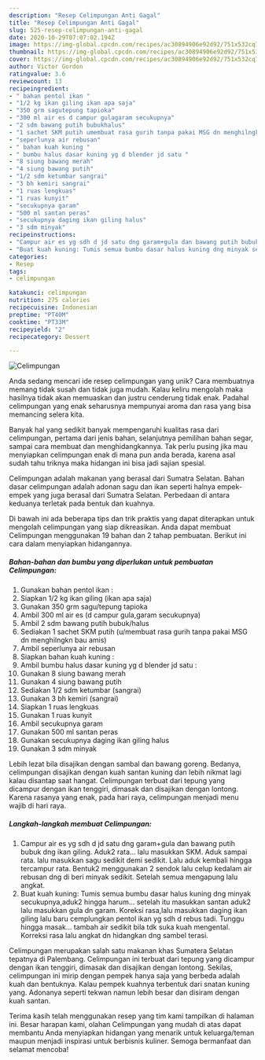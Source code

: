 ```yaml
---
description: "Resep Celimpungan Anti Gagal"
title: "Resep Celimpungan Anti Gagal"
slug: 525-resep-celimpungan-anti-gagal
date: 2020-10-29T07:07:02.194Z
image: https://img-global.cpcdn.com/recipes/ac30894906e92d92/751x532cq70/celimpungan-foto-resep-utama.jpg
thumbnail: https://img-global.cpcdn.com/recipes/ac30894906e92d92/751x532cq70/celimpungan-foto-resep-utama.jpg
cover: https://img-global.cpcdn.com/recipes/ac30894906e92d92/751x532cq70/celimpungan-foto-resep-utama.jpg
author: Victor Gordon
ratingvalue: 3.6
reviewcount: 13
recipeingredient:
- " bahan pentol ikan "
- "1/2 kg ikan giling ikan apa saja"
- "350 grm sagutepung tapioka"
- "300 ml air es d campur gulagaram secukupnya"
- "2 sdm bawang putih bubukhalus"
- "1 sachet SKM putih umembuat rasa gurih tanpa pakai MSG dn menghilngkn bau amis"
- "seperlunya air rebusan"
- " bahan kuah kuning "
- " bumbu halus dasar kuning yg d blender jd satu "
- "8 siung bawang merah"
- "4 siung bawang putih"
- "1/2 sdm ketumbar sangrai"
- "3 bh kemiri sangrai"
- "1 ruas lengkuas"
- "1 ruas kunyit"
- "secukupnya garam"
- "500 ml santan peras"
- "secukupnya daging ikan giling halus"
- "3 sdm minyak"
recipeinstructions:
- "Campur air es yg sdh d jd satu dng garam+gula dan bawang putih bubuk dng ikan giling. Aduk2 rata... lalu masukkan SKM. Aduk sampai rata. lalu masukkan sagu sedikit demi sedikit. Lalu aduk kembali hingga tercampur rata. Bentuk2 menggunakan 2 sendok lalu celup kedalam air rebusan dng di beri minyak sedikit. Setelah semua mengapung lalu angkat."
- "Buat kuah kuning: Tumis semua bumbu dasar halus kuning dng minyak secukupnya,aduk2 hingga harum... setelah itu masukkan santan aduk2 lalu masukkan gula dn garam. Koreksi rasa,lalu masukkan daging ikan giling lalu baru cemplungkan pentol ikan yg sdh d rebus tadi. Tunggu hingga masak... tambah air sedikit bila tdk suka kuah mengental. Korreksi rasa lalu angkat dn hidangkan dng sambel terasi."
categories:
- Resep
tags:
- celimpungan

katakunci: celimpungan 
nutrition: 275 calories
recipecuisine: Indonesian
preptime: "PT40M"
cooktime: "PT33M"
recipeyield: "2"
recipecategory: Dessert

---
```



![Celimpungan](https://img-global.cpcdn.com/recipes/ac30894906e92d92/751x532cq70/celimpungan-foto-resep-utama.jpg)

Anda sedang mencari ide resep celimpungan yang unik? Cara membuatnya memang tidak susah dan tidak juga mudah. Kalau keliru mengolah maka hasilnya tidak akan memuaskan dan justru cenderung tidak enak. Padahal celimpungan yang enak seharusnya mempunyai aroma dan rasa yang bisa memancing selera kita.

Banyak hal yang sedikit banyak mempengaruhi kualitas rasa dari celimpungan, pertama dari jenis bahan, selanjutnya pemilihan bahan segar, sampai cara membuat dan menghidangkannya. Tak perlu pusing jika mau menyiapkan celimpungan enak di mana pun anda berada, karena asal sudah tahu triknya maka hidangan ini bisa jadi sajian spesial.

Celimpungan adalah makanan yang berasal dari Sumatra Selatan. Bahan dasar celimpungan adalah adonan sagu dan ikan seperti halnya empek-empek yang juga berasal dari Sumatra Selatan. Perbedaan di antara keduanya terletak pada bentuk dan kuahnya.


Di bawah ini ada beberapa tips dan trik praktis yang dapat diterapkan untuk mengolah celimpungan yang siap dikreasikan. Anda dapat membuat Celimpungan menggunakan 19 bahan dan 2 tahap pembuatan. Berikut ini cara dalam menyiapkan hidangannya.

<!--inarticleads1-->

##### Bahan-bahan dan bumbu yang diperlukan untuk pembuatan Celimpungan:

1. Gunakan  bahan pentol ikan :
1. Siapkan 1/2 kg ikan giling (ikan apa saja)
1. Gunakan 350 grm sagu/tepung tapioka
1. Ambil 300 ml air es (d campur gula,garam secukupnya)
1. Ambil 2 sdm bawang putih bubuk/halus
1. Sediakan 1 sachet SKM putih (u/membuat rasa gurih tanpa pakai MSG dn menghilngkn bau amis)
1. Ambil seperlunya air rebusan
1. Siapkan  bahan kuah kuning :
1. Ambil  bumbu halus dasar kuning yg d blender jd satu :
1. Gunakan 8 siung bawang merah
1. Gunakan 4 siung bawang putih
1. Sediakan 1/2 sdm ketumbar (sangrai)
1. Gunakan 3 bh kemiri (sangrai)
1. Siapkan 1 ruas lengkuas
1. Gunakan 1 ruas kunyit
1. Ambil secukupnya garam
1. Gunakan 500 ml santan peras
1. Gunakan secukupnya daging ikan giling halus
1. Gunakan 3 sdm minyak


Lebih lezat bila disajikan dengan sambal dan bawang goreng. Bedanya, celimpungan disajikan dengan kuah santan kuning dan lebih nikmat lagi kalau disantap saat hangat. Celimpungan terbuat dari tepung yang dicampur dengan ikan tenggiri, dimasak dan disajikan dengan lontong. Karena rasanya yang enak, pada hari raya, celimpungan menjadi menu wajib di hari raya. 

<!--inarticleads2-->

##### Langkah-langkah membuat Celimpungan:

1. Campur air es yg sdh d jd satu dng garam+gula dan bawang putih bubuk dng ikan giling. Aduk2 rata... lalu masukkan SKM. Aduk sampai rata. lalu masukkan sagu sedikit demi sedikit. Lalu aduk kembali hingga tercampur rata. Bentuk2 menggunakan 2 sendok lalu celup kedalam air rebusan dng di beri minyak sedikit. Setelah semua mengapung lalu angkat.
1. Buat kuah kuning: Tumis semua bumbu dasar halus kuning dng minyak secukupnya,aduk2 hingga harum... setelah itu masukkan santan aduk2 lalu masukkan gula dn garam. Koreksi rasa,lalu masukkan daging ikan giling lalu baru cemplungkan pentol ikan yg sdh d rebus tadi. Tunggu hingga masak... tambah air sedikit bila tdk suka kuah mengental. Korreksi rasa lalu angkat dn hidangkan dng sambel terasi.


Celimpungan merupakan salah satu makanan khas Sumatera Selatan tepatnya di Palembang. Celimpungan ini terbuat dari tepung yang dicampur dengan ikan tenggiri, dimasak dan disajikan dengan lontong. Sekilas, celimpungan ini mirip dengan pempek hanya saja yang berbeda adalah kuah dan bentuknya. Kalau pempek kuahnya terbentuk dari snatan kuning yang. Adonanya seperti tekwan namun lebih besar dan disiram dengan kuah santan. 

Terima kasih telah menggunakan resep yang tim kami tampilkan di halaman ini. Besar harapan kami, olahan Celimpungan yang mudah di atas dapat membantu Anda menyiapkan hidangan yang menarik untuk keluarga/teman maupun menjadi inspirasi untuk berbisnis kuliner. Semoga bermanfaat dan selamat mencoba!
